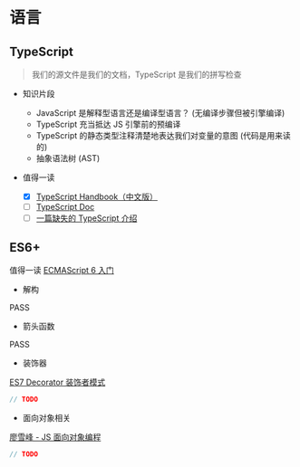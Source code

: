 # 语言

## TypeScript

> 我们的源文件是我们的文档，TypeScript 是我们的拼写检查

- 知识片段

  - JavaScript 是解释型语言还是编译型语言？ (无编译步骤但被引擎编译)
  - TypeScript 充当抵达 JS 引擎前的预编译
  - TypeScript 的静态类型注释清楚地表达我们对变量的意图 (代码是用来读的)
  - 抽象语法树 (AST)

- 值得一读

  - [x] [TypeScript Handbook（中文版）](https://zhongsp.gitbooks.io/typescript-handbook/)
  - [ ] [TypeScript Doc](http://www.typescriptlang.org/docs/home.html)
  - [ ] [一篇缺失的 TypeScript 介绍](https://juejin.im/entry/599154035188257da64bef9d)

## ES6+

值得一读 [ECMAScript 6 入门](http://es6.ruanyifeng.com/)

- 解构

PASS

- 箭头函数

PASS

- 装饰器

[ES7 Decorator 装饰者模式](http://taobaofed.org/blog/2015/11/16/es7-decorator/)

```js
// TODO
```

- 面向对象相关

[廖雪峰 - JS 面向对象编程](https://www.liaoxuefeng.com/wiki/001434446689867b27157e896e74d51a89c25cc8b43bdb3000/001434499763408e24c210985d34edcabbca944b4239e20000)

```js
// TODO
```
